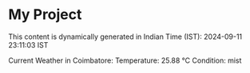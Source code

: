 # My Project

This content is dynamically generated in Indian Time (IST): 2024-09-11 23:11:03 IST


Current Weather in Coimbatore:
Temperature: 25.88 °C
Condition: mist
